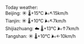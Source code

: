 Today weather:  
Beijing: ☀️   🌡️+15°C 🌬️↖15km/h  
Tianjin: ☀️   🌡️+10°C 🌬️↖7km/h  
Shijiazhuang: ☁️   🌡️+13°C 🌬️↑7km/h  
Tangshan: ☀️   🌡️+10°C 🌬️←10km/h  
